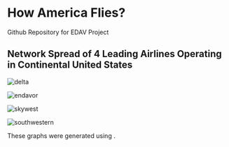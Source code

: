 # How America Flies?
Github Repository for EDAV Project

## Network Spread of 4 Leading Airlines Operating in Continental United States

![delta](https://user-images.githubusercontent.com/16842872/49775120-1a039780-fcc5-11e8-8b36-39a7049dc6e6.PNG)

![endavor](https://user-images.githubusercontent.com/16842872/49775121-1a039780-fcc5-11e8-9359-f8b4ca04b982.PNG)

![skywest](https://user-images.githubusercontent.com/16842872/49775122-1a039780-fcc5-11e8-96ce-cfa6a4df0d8b.PNG)

![southwestern](https://user-images.githubusercontent.com/16842872/49775123-1a039780-fcc5-11e8-93e5-ee1fdc45b7da.PNG)

These graphs were generated using .
